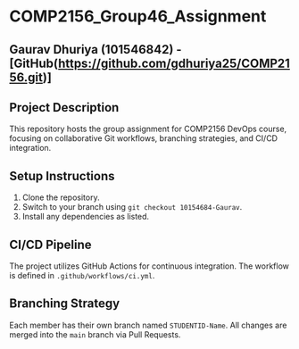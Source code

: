 # COMP2156_Group46_Assignment
## Gaurav Dhuriya (101546842) -[GitHub(https://github.com/gdhuriya25/COMP2156.git)]

## Project Description

This repository hosts the group assignment for COMP2156 DevOps course, focusing on 
collaborative Git workflows, branching strategies, and CI/CD integration.
## Setup Instructions
1. Clone the repository.
2. Switch to your branch using `git checkout 10154684-Gaurav`.
3. Install any dependencies as listed.
## CI/CD Pipeline
The project utilizes GitHub Actions for continuous integration. The workflow is defined 
in `.github/workflows/ci.yml`.
## Branching Strategy
Each member has their own branch named `STUDENTID-Name`. All changes are 
merged into the `main` branch via Pull Requests. 
